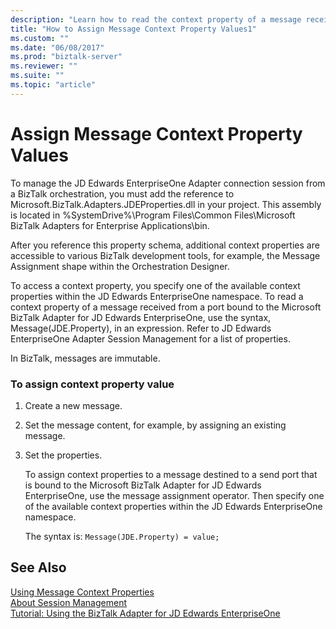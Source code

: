 ```yaml
---
description: "Learn how to read the context property of a message received from a port bound to the Microsoft BizTalk Adapter for JD Edwards EnterpriseOne and assign property values to it."
title: "How to Assign Message Context Property Values1"
ms.custom: ""
ms.date: "06/08/2017"
ms.prod: "biztalk-server"
ms.reviewer: ""
ms.suite: ""
ms.topic: "article"
---
```

# Assign Message Context Property Values

To manage the JD Edwards EnterpriseOne Adapter connection session from a BizTalk orchestration, you must add the reference to Microsoft.BizTalk.Adapters.JDEProperties.dll in your project. This assembly is located in %SystemDrive%\Program Files\Common Files\Microsoft BizTalk Adapters for Enterprise Applications\bin.  
  
 After you reference this property schema, additional context properties are accessible to various BizTalk development tools, for example, the Message Assignment shape within the Orchestration Designer.  
  
 To access a context property, you specify one of the available context properties within the JD Edwards EnterpriseOne namespace. To read a context property of a message received from a port bound to the Microsoft BizTalk Adapter for JD Edwards EnterpriseOne, use the syntax, Message(JDE.Property), in an expression. Refer to JD Edwards EnterpriseOne Adapter Session Management for a list of properties.  
  
 In BizTalk, messages are immutable.  
  
### To assign context property value  
  
1. Create a new message.  
  
2. Set the message content, for example, by assigning an existing message.  
  
3. Set the properties.  
  
   To assign context properties to a message destined to a send port that is bound to the Microsoft BizTalk Adapter for JD Edwards EnterpriseOne, use the message assignment operator. Then specify one of the available context properties within the JD Edwards EnterpriseOne namespace.  
  
   The syntax is: `Message(JDE.Property) = value;`  
  
## See Also  
 [Using Message Context Properties](../core/using-message-context-properties1.md)   
 [About Session Management](../core/about-session-management2.md)   
 [Tutorial: Using the BizTalk Adapter for JD Edwards EnterpriseOne](../core/tutorial-using-the-biztalk-adapter-for-jd-edwards-enterpriseone.md)
